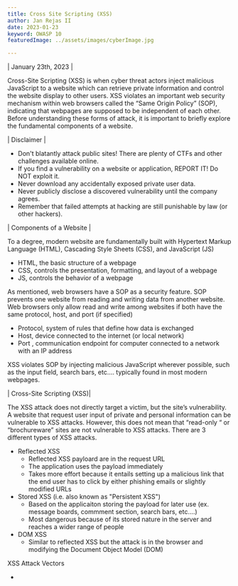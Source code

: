 ```yaml
---
title: Cross Site Scripting (XSS)
author: Jan Rejas II
date: 2023-01-23
keyword: OWASP 10
featuredImage: ../assets/images/cyberImage.jpg

---
```


| January 23th, 2023 | 

Cross-Site Scripting (XSS) is when cyber threat actors inject malicious JavaScript to a website which can retrieve private information and control the website display to other users. XSS violates an important web security mechanism within web browsers called the “Same Origin Policy” (SOP), indicating that webpages are supposed to be independent of each other. Before understanding these forms of attack, it is important to  briefly explore the fundamental components of a website. 

| Disclaimer |

- Don't blatantly attack public sites! There are plenty of CTFs and other challenges available online.
- If you find a vulnerability on a website or application, REPORT IT! Do NOT exploit it.
- Never download any accidentally exposed private user data.
- Never publicly disclose a discovered vulnerability until the company agrees.
- Remember that failed attempts at hacking are still punishable by law (or other hackers).

| Components of a Website |

To a degree, modern website are fundamentally built with Hypertext Markup Language (HTML), Cascading Style Sheets (CSS), and JavaScript (JS)

-	HTML, the basic structure of a webpage
-	CSS, controls the presentation, formatting, and layout of a webpage
-	JS, controls the behavior of a webpage

As mentioned, web browsers have a SOP as a security feature. SOP prevents one website from reading and writing data from another website. Web browsers only allow read and write among websites if both have the same protocol, host, and port (if specified)

-	Protocol, system of rules that define how data is exchanged
-	Host, device connected to the internet (or local network)
-	Port , communication endpoint for computer connected to a network with an IP address

XSS violates SOP by injecting malicious JavaScript wherever possible, such as the input field, search bars, etc.… typically found in most modern webpages. 

| Cross-Site Scripting (XSS)|

The XSS attack does not directly target a victim, but the site’s vulnerability. A website that request user input of private and personal information can be vulnerable to XSS attacks. However, this does not mean that “read-only “ or “brochureware” sites are not vulnerable to XSS attacks. There are 3 different types of XSS attacks.
- Reflected XSS
  - Reflected XSS payloard are in the request URL
  - The application uses the payload immediately
  - Takes more effort because it entails setting up a malicious link that the end user has to click by either phishing emails or slightly modified URLs
- Stored XSS (i.e. also known as "Persistent XSS")
  - Based on the applicaiton storing the payload for later use (ex. message boards, commment section, search bars, etc....)
  - Most dangerous because of its stored nature in the server and reaches a wider range of people
- DOM XSS
  - Similar to reflected XSS but the attack is in the browser and modifying the Document Object Model (DOM)

XSS Attack Vectors
-	<script> tags
-	JavaScript events
-	<body> tag
-	<iframe> tag
-	<input> tag
-	<link> tag
-	<table> tag
-	<div> tag
-	<object> tag
  
Prevention 
- Train and maintain awareness
- Don't trust any user input!
- Use escaping/endcoding
- Sanitize the HTML
- Set the HTTP Only Flag
- Use a content Security Policy
- Appropriate response headers



